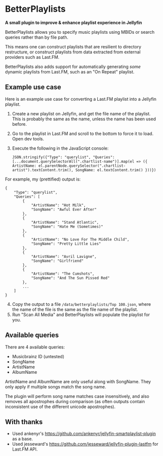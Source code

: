 # BetterPlaylists

**A small plugin to improve & enhance playlist experience in Jellyfin**

BetterPlaylists allows you to specify music playlists using MBIDs or search queries
rather than by file path.

This means one can construct playlists that are resilient to directory restructure, 
or construct playlists from data extracted from external providers such as Last.FM.

BetterPlaylists also adds support for automatically generating *some* dynamic playlists 
from Last.FM, such as an "On Repeat" playlist.

## Example use case

Here is an example use case for converting a Last.FM playlist into a Jellyfin playlist.

1. Create a new playlist on Jellyfin, and get the file name of the playlist. This is probably the same as the name, unless the name has been used before.
2. Go to the playlist in Last.FM and scroll to the bottom to force it to load. Open dev tools.
3. Execute the following in the JavaScript console:

   `JSON.stringify({"Type": "querylist", "Queries": [...document.querySelectorAll(".chartlist-name")].map(el => ({ ArtistName: el.parentNode.querySelector(".chartlist-artist").textContent.trim(), SongName: el.textContent.trim() }))})`

For example, my (prettified) output is:

    {
        "Type": "querylist",
        "Queries": [
            {
                "ArtistName": "Hot Milk",
                "SongName": "Awful Ever After"
            },
            {
                "ArtistName": "Stand Atlantic",
                "SongName": "Hate Me (Sometimes)"
            },
            {
                "ArtistName": "No Love For The Middle Child",
                "SongName": "Pretty Little Lies"
            },
            {
                "ArtistName": "Avril Lavigne",
                "SongName": "Girlfriend"
            },
            {
                "ArtistName": "The Cumshots",
                "SongName": "And The Sun Pissed Red"
            },
            ...
        ]
    }

4. Copy the output to a file `/data/betterplaylists/Top 100.json`, where the name of the file is the same as the file name of the playlist.
5. Run "Scan All Media" and BetterPlaylists will populate the playlist for you.

## Available queries

There are 4 available queries:

* Musicbrainz ID (untested)
* SongName
* ArtistName
* AlbumName

ArtistName and AlbumName are only useful along with SongName. They only apply if multiple 
songs match the song name.

The plugin will perform song name matches case insensitively, and also removes all 
apostrophes during comparison (as often outputs contain inconsistent use of the 
different unicode apostrophes).

## With thanks

* Used ankenyr's https://github.com/ankenyr/jellyfin-smartplaylist-plugin as a base.
* Used jesseward's https://github.com/jesseward/jellyfin-plugin-lastfm for Last.FM API.